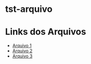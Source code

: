 # tst-arquivo
<!DOCTYPE html>
<html lang="en">
<head>
    <meta charset="UTF-8">
    <meta name="viewport" content="width=device-width, initial-scale=1.0">
    <title>Minha Página Principal</title>
</head>
<body>
    <h1>Links dos Arquivos</h1>
    <ul>
        <li><a href="caminho/para/seu_arquivo_1">Arquivo 1</a></li>
        <li><a href="caminho/para/seu_arquivo_2">Arquivo 2</a></li>
        <li><a href="caminho/para/seu_arquivo_3">Arquivo 3</a></li>
        <!-- Adicione mais links conforme necessário -->
    </ul>
</body>
</html>
